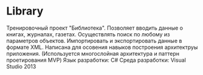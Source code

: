 # Library
Тренировочный проект "Библиотека". Позволяет вводить данные о книгах, журналах, газетах. 
Осуществлять поиск по любому из параметров объектов. 
Импортировать и экспортировать данные в формате XML.
Написана для осовения навыков построения архитектруы приложения. (Используется многослойная архитектура и паттерн проетирования MVP)
Язык разработки: C#
Среда разработки: Visual Studio 2013 
